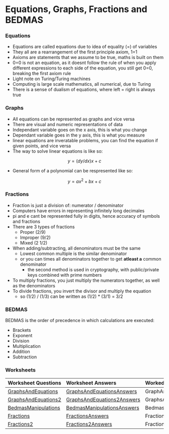 # Equations, Graphs, Fractions and BEDMAS

### Equations

* Equations are called equations due to idea of equality \(=\) of variables
* They all are a rearrangement of the first principle axiom, 1=1
* Axioms are statements that we assume to be true, maths is built on them
* 0=0 is not an equation, as it doesnt follow the rule of when you apply different expressions to each side of the equation, you still get 0=0, breaking the first axiom rule
* Light note on Turing/Turing machines
* Computing is large scale mathematics, all numerical, due to Turing
* There is a sense of dualism of equations, where left = right is always true

### Graphs

* All equations can be represented as graphs and vice versa
* There are visual and numeric representations of data
* Independant variable goes on the x axis, this is what you change
* Dependant variable goes in the y axis, this is what you measure
* linear equations are inveratable problems, you can find the equation if given points, and vice versa
* The way to solve linear equations is like so:

$$
y = (dy/dx)x + c
$$

* General form of a polynomial can be respresented like so:

$$
y = ax^2 + bx + c
$$

### Fractions

* Fraction is just a division of: numerator / denominator
* Computers have errors in representing infinitely long decimales
* pi and e cant be represented fully in digits, hence accuracy of symbols and fractions
* There are 3 types of fractions
  * Proper \(2/9\)
  * Improper \(9/2\)
  * Mixed \(2 1/2\)
* When adding/subtracting, all denominators must be the same
  * Lowest common multiple is the similar denominator
  * or you can times all denominators together to get **atleast a** common denominator
    * the second method is used in cryptography, with public/private keys combined with prime numbers
* To multiply fractions, you just multiply the numerators together, as well as the denominators
* To divide fractions, you invert the divisor and multiply the equation
  * so \(1/2\) / \(1/3\) can be written as \(1/2\) \* \(3/1\) = 3/2

### BEDMAS

BEDMAS is the order of precedence in which calculations are executed:

* Brackets
* Exponent
* Division
* Multiplication
* Addition
* Subtraction 

### Worksheets

| Worksheet Questions | Worksheet Answers | Worked Solutions |
| :--- | :--- | :--- |
| [GraphsAndEquations ](https://github.com/AdnanTech/maths-for-computing-worksheets/blob/master/equations-graphs-and-fractions/GraphsAndEquations.pdf) | [GraphsAndEquationsAnswers](https://github.com/AdnanTech/maths-for-computing-worksheets/blob/master/equations-graphs-and-fractions/GraphsAndEquationsAnswers.pdf) | GraphAndEquationsWorkedSolutions |
| [GraphsAndEquations2](https://github.com/AdnanTech/maths-for-computing-worksheets/blob/master/equations-graphs-and-fractions/GraphsAndEquations2.pdf) | [GraphsAndEquations2Answers](https://github.com/AdnanTech/maths-for-computing-worksheets/blob/master/equations-graphs-and-fractions/GraphsAndEquations2Answers.pdf) | GraphsAndEquations2WorkedSolutions |
| [BedmasManipulations](https://github.com/AdnanTech/maths-for-computing-worksheets/blob/master/equations-graphs-and-fractions/BedmasManipulations.pdf) | [BedmasManipulationsAnswers](https://github.com/AdnanTech/maths-for-computing-worksheets/blob/master/equations-graphs-and-fractions/BedmasManipulationsAnswers.pdf) | BedmasManipulationsWorkedSolutions |
| [Fractions](https://github.com/AdnanTech/maths-for-computing-worksheets/blob/master/equations-graphs-and-fractions/Fractions.pdf) | [FractionsAnswers](https://github.com/AdnanTech/maths-for-computing-worksheets/blob/master/equations-graphs-and-fractions/FractionsAnswers.pdf) | FractionsWorkedSolutions |
| [Fractions2](https://github.com/AdnanTech/maths-for-computing-worksheets/blob/master/equations-graphs-and-fractions/Fractions2.pdf) | [Fractions2Answers](https://github.com/AdnanTech/maths-for-computing-worksheets/blob/master/equations-graphs-and-fractions/Fractions2Answers.pdf) | Fractions2WorkedSolutions |




